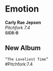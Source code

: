 # Emotion
**Carly Rae Jepsen**<br/>
_Pitchfork 7.4_<br/>
~~SIDE B~~
## New Album
`“The Loveliest Time”`<br/>
#Pitchfork:7.4

